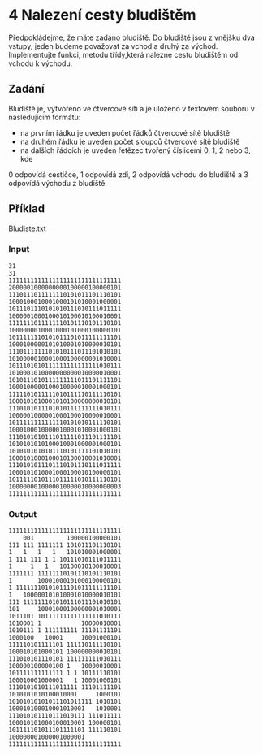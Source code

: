 # 4  Nalezení cesty bludištěm

Předpokládejme, že máte zadáno bludiště. Do bludiště jsou z vnějšku dva vstupy, jeden budeme považovat za vchod a druhý za východ. Implementujte funkci, metodu třídy,která nalezne cestu bludištěm od vchodu k východu.

## Zadání

Bludiště je, vytvořeno ve čtvercové síti a je uloženo v textovém souboru v následujícím formátu:
* na prvním řádku je uveden počet řádků čtvercové sítě bludiště
* na druhém řádku je uveden počet sloupců čtvercové sítě bludiště
* na dalších řádcích je uveden řetězec tvořený číslicemi 0, 1, 2 nebo 3, kde 

0  odpovídá cestičce, 1 odpovídá zdi, 2 odpovídá vchodu do bludiště a 3 odpovídá východu z bludiště.

## Příklad
Bludiste.txt
### Input
```
31
31
1111111111111111111111111111111
2000001000000000100000100000101
1110111011111110101011101110101
1000100010001000101010001000001
1011101110101010111010111011111
1000001000100010100010100010001
1111111011111110101110101110101
1000000010001000101000100000101
1011111110101011101011111111101
1000100000101010001010000010101
1110111111101010111011101010101
1010000010001000100000001010001
1011101010111111111111111010111
1010001010000000000010000010001
1010111010111111111011101111101
1000100000100010000010001000101
1111101011111010111110111110101
1000101010001010100000000010101
1110101011101010111111111010111
1000001000001000100010000010001
1011111111111110101010111110101
1000100010000010001010001000101
1110101010111011111011101111101
1010101010100010001000001000101
1010101010101110101111101010101
1000101000100010100010001010001
1110101011101110101110111011111
1000101010001000100010100000101
1011111010111011111010111110101
1000000010000010000010000000003
1111111111111111111111111111111
```
### Output
````
1111111111111111111111111111111
    001         100000100000101
111 111 1111111 101011101110101
1   1   1   1   101010001000001
1 111 111 1 1 10111010111011111
1     1   1   10100010100010001
1111111 11111110101110101110101
1       10001000101000100000101
1 11111110101011101011111111101
1   100000101010001010000010101
111 111111101010111011101010101
101     10001000100000001010001
1011101 10111111111111111010111
1010001 1           10000010001
1010111 1 111111111 11101111101
1000100   10001     10001000101
111110101111101 111110111110101
100010101000101 100000000010101
111010101110101 111111111010111
100000100000100 1   10000010001
101111111111111 1 1 10111110101
100010001000001   1 10001000101
1110101010111011111 11101111101
1010101010100010001     1000101
10101010101011101011111 1010101
100010100010001010001   1010001
111010101110111010111 111011111
100010101000100010001 100000101
101111101011101111101 111110101
100000001000001000001          
1111111111111111111111111111111
````
